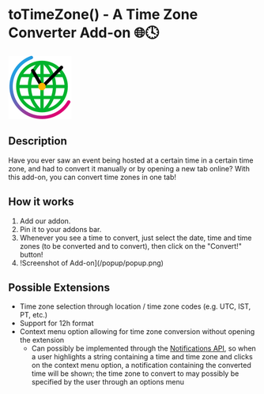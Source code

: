 # toTimeZone() - A Time Zone Converter Add-on 🌐🕓
 ![Time Zone Converter Icon](/icons/128x128.png)
## Description
Have you ever saw an event being hosted at a certain time in a certain time zone, and had to convert it manually or by opening a new tab online? With this add-on, you can convert time zones in one tab!
## How it works
1. Add our addon.
2. Pin it to your addons bar.
3. Whenever you see a time to convert, just select the date, time and time zones (to be converted and to convert), then click on the "Convert!" button!
4.  !Screenshot of Add-on](/popup/popup.png)
## Possible Extensions
- Time zone selection through location / time zone codes (e.g. UTC, IST, PT, etc.)
- Support for 12h format
- Context menu option allowing for time zone conversion without opening the extension
  - Can possibly be implemented through the [Notifications API](https://developer.mozilla.org/en-US/docs/Web/API/Notifications_API), so when a user highlights a string containing a time and time zone and clicks on the context menu option, a notification containing the converted time will be shown; the time zone to convert to may possibly be specified by the user through an options menu

